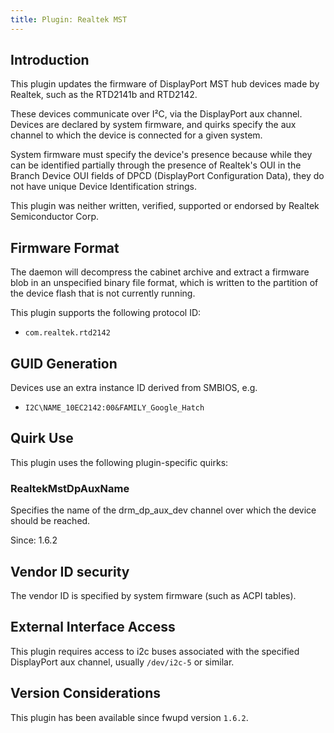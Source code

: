 ```yaml
---
title: Plugin: Realtek MST
---
```


## Introduction

This plugin updates the firmware of DisplayPort MST hub devices made by Realtek,
such as the RTD2141b and RTD2142.

These devices communicate over I²C, via the DisplayPort aux channel. Devices
are declared by system firmware, and quirks specify the aux channel to which
the device is connected for a given system.

System firmware must specify the device's presence because while they can be
identified partially through the presence of Realtek's OUI in the Branch
Device OUI fields of DPCD (DisplayPort Configuration Data), they do not have
unique Device Identification strings.

This plugin was neither written, verified, supported or endorsed by Realtek
Semiconductor Corp.

## Firmware Format

The daemon will decompress the cabinet archive and extract a firmware blob in
an unspecified binary file format, which is written to the partition of the
device flash that is not currently running.

This plugin supports the following protocol ID:

* `com.realtek.rtd2142`

## GUID Generation

Devices use an extra instance ID derived from SMBIOS, e.g.

* `I2C\NAME_10EC2142:00&FAMILY_Google_Hatch`

## Quirk Use

This plugin uses the following plugin-specific quirks:

### RealtekMstDpAuxName

Specifies the name of the drm_dp_aux_dev channel over which the device should be reached.

Since: 1.6.2

## Vendor ID security

The vendor ID is specified by system firmware (such as ACPI tables).

## External Interface Access

This plugin requires access to i2c buses associated with the specified
DisplayPort aux channel, usually `/dev/i2c-5` or similar.

## Version Considerations

This plugin has been available since fwupd version `1.6.2`.
